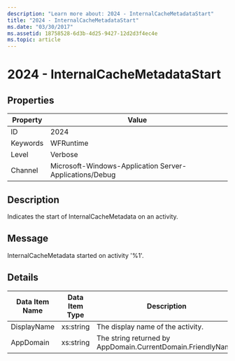 ```yaml
---
description: "Learn more about: 2024 - InternalCacheMetadataStart"
title: "2024 - InternalCacheMetadataStart"
ms.date: "03/30/2017"
ms.assetid: 18758528-6d3b-4d25-9427-12d2d3f4ec4e
ms.topic: article
---
```

# 2024 - InternalCacheMetadataStart

## Properties

| Property | Value |
| - | - |
|ID|2024|  
|Keywords|WFRuntime|  
|Level|Verbose|  
|Channel|Microsoft-Windows-Application Server-Applications/Debug|  
  
## Description  

 Indicates the start of InternalCacheMetadata on an activity.  
  
## Message  

 InternalCacheMetadata started on activity '%1'.  
  
## Details  
  
|Data Item Name|Data Item Type|Description|  
|--------------------|--------------------|-----------------|  
|DisplayName|xs:string|The display name of the activity.|  
|AppDomain|xs:string|The string returned by AppDomain.CurrentDomain.FriendlyName.|
